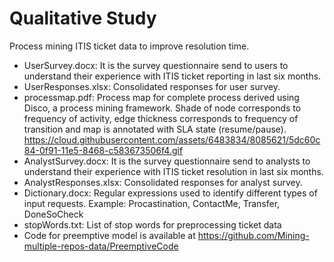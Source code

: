 # Qualitative Study
Process mining ITIS ticket data to improve resolution time.

- UserSurvey.docx: It is the survey questionnaire send to users to understand their experience with ITIS ticket reporting in last six months.
- UserResponses.xlsx: Consolidated responses for user survey.
- processmap.pdf: Process map for complete process derived using Disco, a process mining framework. Shade of node corresponds to frequency of activity, edge thickness corresponds to frequency of transition and map is annotated with SLA state (resume/pause).
https://cloud.githubusercontent.com/assets/6483834/8085621/5dc60c84-0f91-11e5-8468-c583673506f4.gif
- AnalystSurvey.docx: It is the survey questionnaire send to analysts to understand their experience with ITIS ticket resolution in last six months.
- AnalystResponses.xlsx: Consolidated responses for analyst survey.
- Dictionary.docx: Regular expressions used to identify different types of input requests. Example: Procastination, ContactMe, Transfer, DoneSoCheck
- stopWords.txt: List of stop words for preprocessing ticket data
- Code for preemptive model is available at https://github.com/Mining-multiple-repos-data/PreemptiveCode
